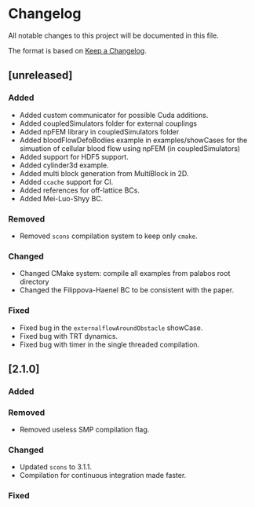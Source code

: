 # Changelog

All notable changes to this project will be documented in this file.

The format is based on [Keep a Changelog](http://keepachangelog.com/en/1.0.0/).

## [unreleased]

### Added

  * Added custom communicator for possible Cuda additions.
  * Added coupledSimulators folder for external couplings
  * Added npFEM library in coupledSimulators folder
  * Added bloodFlowDefoBodies example in examples/showCases for the simuation of cellular blood flow using npFEM (in coupledSimulators)
  * Added support for HDF5 support.
  * Added cylinder3d example.
  * Added multi block generation from MultiBlock in 2D.
  * Added `ccache` support for CI.
  * Added references for off-lattice BCs.
  * Added Mei-Luo-Shyy BC.

### Removed

  * Removed `scons` compilation system to keep only `cmake`.

### Changed

  * Changed CMake system: compile all examples from palabos root directory
  * Changed the Filippova-Haenel BC to be consistent with the paper.

### Fixed

  * Fixed bug in the `externalflowAroundObstacle` showCase.
  * Fixed bug with TRT dynamics.
  * Fixed bug with timer in the single threaded compilation.

## [2.1.0]

### Added

### Removed

  * Removed useless SMP compilation flag.

### Changed

  * Updated `scons` to 3.1.1.
  * Compilation for continuous integration made faster.

### Fixed



